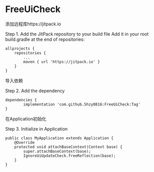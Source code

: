 # FreeUiCheck
添加远程库https://jitpack.io

Step 1. Add the JitPack repository to your build file
Add it in your root build.gradle at the end of repositories:

	allprojects {
		repositories {
			...
			maven { url 'https://jitpack.io' }
		}
	}
	
导入依赖

Step 2. Add the dependency

	dependencies {
	        implementation 'com.github.Shzy0816:FreeUiCheck:Tag'
	}
	


在Application初始化

Step 3. Initialize in Application

	public class MyApplication extends Application {
    	@Override
    	protected void attachBaseContext(Context base) {
        	super.attachBaseContext(base);
        	IgnoreUiUpdateCheck.freeReflection(base);
    	}
	}
